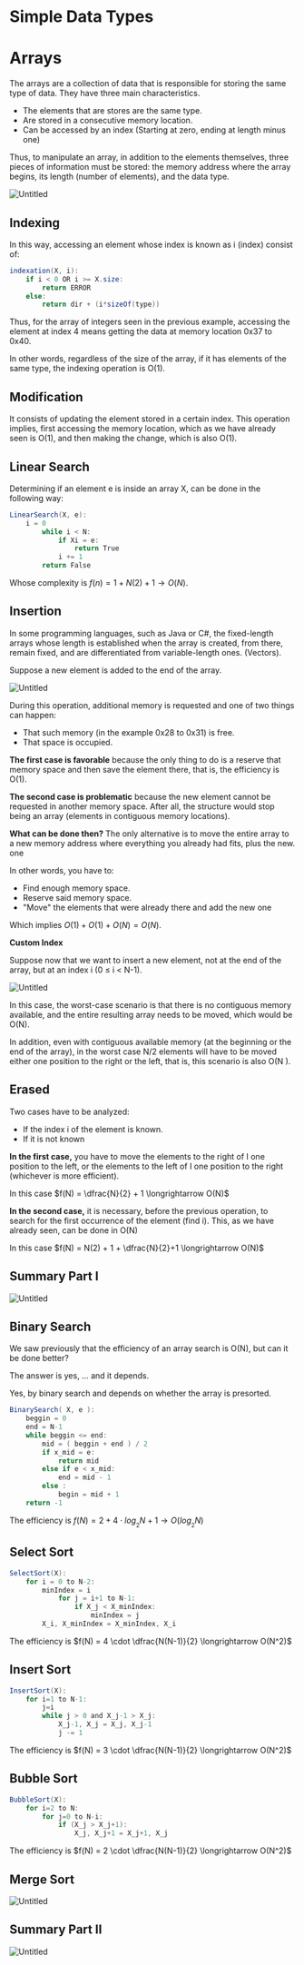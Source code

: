 # Simple Data Types

# Arrays

The arrays are a collection of data that is responsible for storing the same type of data. They have three main characteristics.

- The elements that are stores are the same type.
- Are stored in a consecutive memory location.
- Can be accessed by an index (Starting at zero, ending at length minus one)

Thus, to manipulate an array, in addition to the elements themselves, three pieces of information must be stored: the memory address where the array begins, its length (number of elements), and the data type.

![Untitled](Simple%20Data%20Types%208c1f86fc993a48279afb1eef28866357/Untitled.png)

## Indexing

In this way, accessing an element whose index is known as i (index) consist of:

```csharp
indexation(X, i):
	if i < 0 OR i >= X.size:
		return ERROR
	else:
		return dir + (i*sizeOf(type))
```

Thus, for the array of integers seen in the previous example, accessing the element at index 4 means getting the data at memory location 0x37 to 0x40.

In other words, regardless of the size of the array, if it has elements of the same type, the indexing operation is O(1).

## Modification

It consists of updating the element stored in a certain index. This operation implies, first accessing the memory location, which as we have already seen is O(1), and then making the change, which is also O(1).

## Linear Search

Determining if an element e is inside an array X, can be done in the following way:

```csharp
LinearSearch(X, e):
	i = 0
		while i < N:
			if Xi = e:
				return True
			i += 1
		return False
```

Whose complexity is $f(n) = 1 + N(2) + 1 \longrightarrow O(N)$.

## Insertion

In some programming languages, such as Java or C#, the fixed-length arrays whose length is established when the array is created, from there, remain fixed, and are differentiated from variable-length ones. (Vectors).

Suppose a new element is added to the end of the array.

![Untitled](Simple%20Data%20Types%208c1f86fc993a48279afb1eef28866357/Untitled%201.png)

During this operation, additional memory is requested and one of two things can happen:

- That such memory (in the example 0x28 to 0x31) is free.
- That space is occupied.

**The first case is favorable** because the only thing to do is a reserve that memory space and then save the element there, that is, the efficiency is O(1).

**The second case is problematic** because the new element cannot be requested in another memory space. After all, the structure would stop being an array (elements in contiguous memory locations).

**What can be done then?**
The only alternative is to move the entire array to a new memory address where everything you already had fits, plus the new. one

In other words, you have to:

- Find enough memory space.
- Reserve said memory space.
- "Move" the elements that were already there and add the new one

Which implies $O(1) + O(1) + O(N) = O(N)$.

************************Custom Index************************

Suppose now that we want to insert a new element, not at the end of the array, but at an index i (0 ≤ i < N-1).

![Untitled](Simple%20Data%20Types%208c1f86fc993a48279afb1eef28866357/Untitled%202.png)

In this case, the worst-case scenario is that there is no contiguous memory available, and the entire resulting array needs to be moved, which would be O(N).

In addition, even with contiguous available memory (at the beginning or the end of the array), in the worst case N/2 elements will have to be moved either one position to the right or the left, that is, this scenario is also O(N ).

## Erased

Two cases have to be analyzed:

- If the index i of the element is known.
- If it is not known

**In the first case,** you have to move the elements to the right of I one position to the left, or the elements to the left of I one position to the right (whichever is more efficient).

In this case $f(N) = \dfrac{N}{2} + 1 \longrightarrow O(N)$

**In the second case,** it is necessary, before the previous operation, to search for the first occurrence of the element (find i). This, as we have already seen, can be done in O(N)

In this case $f(N) = N(2) + 1 + \dfrac{N}{2}+1 \longrightarrow O(N)$

## Summary Part I

![Untitled](Simple%20Data%20Types%208c1f86fc993a48279afb1eef28866357/Untitled%203.png)

## Binary Search

We saw previously that the efficiency of an array search is O(N), but can it be done better?

The answer is yes, … and it depends.

Yes, by binary search and depends on whether the array is presorted.

```csharp
BinarySearch( X, e ):
	beggin = 0
	end = N-1
	while beggin <= end:
		mid = ( beggin + end ) / 2
		if x_mid = e:
			return mid
		else if e < x_mid:
			end = mid - 1
		else :
			begin = mid + 1
	return -1
```

The efficiency is $f(N) = 2+4\cdot log_{_2} N + 1 \longrightarrow O(log_{_2} N)$

## Select Sort

```csharp
SelectSort(X):
	for i = 0 to N-2:
		minIndex = i
			for j = i+1 to N-1:
				if X_j < X_minIndex:
					minIndex = j
		X_i, X_minIndex = X_minIndex, X_i
```

The efficiency is $f(N) = 4 \cdot \dfrac{N(N-1)}{2} \longrightarrow O(N^2)$

## Insert Sort

```csharp
InsertSort(X):
	for i=1 to N-1:
		j=i
		while j > 0 and X_j-1 > X_j:
			X_j-1, X_j = X_j, X_j-1
			j -= 1
```

The efficiency is $f(N) = 3 \cdot \dfrac{N(N-1)}{2} \longrightarrow O(N^2)$

## Bubble Sort

```csharp
BubbleSort(X):
	for i=2 to N:
		for j=0 to N-i:
			if (X_j > X_j+1):
				X_j, X_j+1 = X_j+1, X_j
```

The efficiency is $f(N) = 2 \cdot \dfrac{N(N-1)}{2} \longrightarrow O(N^2)$

## Merge Sort

![Untitled](Simple%20Data%20Types%208c1f86fc993a48279afb1eef28866357/Untitled%204.png)

## Summary Part II

![Untitled](Simple%20Data%20Types%208c1f86fc993a48279afb1eef28866357/Untitled%205.png)
